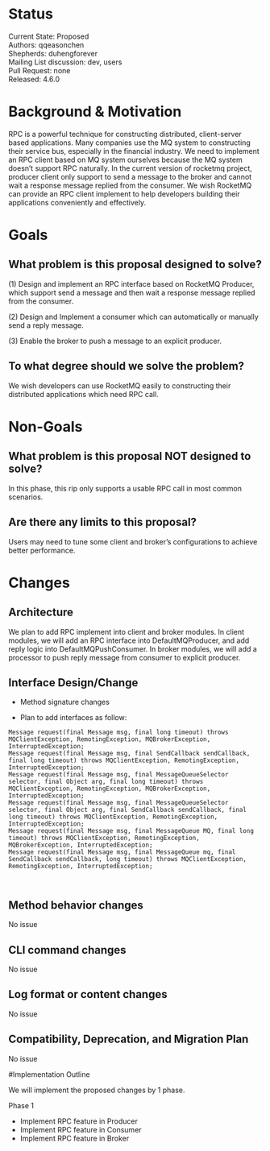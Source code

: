 # Status
Current State: Proposed    
Authors: qqeasonchen    
Shepherds: duhengforever    
Mailing List discussion: dev, users    
Pull Request: none    
Released: 4.6.0   

# Background & Motivation
RPC is a powerful technique for constructing distributed, client-server based applications. Many companies use the MQ system to constructing their service bus, especially in the financial industry. We need to implement an RPC client based on MQ system ourselves because the MQ system doesn’t support RPC naturally. In the current version of rocketmq project, producer client only support to send a message to the broker and cannot wait a response message replied from the consumer. We wish RocketMQ can provide an RPC client implement to help developers building their applications conveniently and effectively.    

# Goals

## What problem is this proposal designed to solve?
(1) Design and implement an RPC interface based on RocketMQ Producer, which support send a message and then wait a response message replied from the consumer.

(2) Design and Implement a consumer which can automatically or manually send a reply message.

(3) Enable the broker to push a message to an explicit producer.

 

## To what degree should we solve the problem?
We wish developers can use RocketMQ easily to constructing their distributed applications which need RPC call.

# Non-Goals

## What problem is this proposal NOT designed to solve?
In this phase, this rip only supports a usable RPC call in most common scenarios.

## Are there any limits to this proposal?
Users may need to tune some client and broker’s configurations to achieve better performance.

# Changes

## Architecture

We plan to add RPC implement into client and broker modules. In client modules, we will add an RPC interface into DefaultMQProducer, and add reply logic into DefaultMQPushConsumer. In broker modules, we will add a processor to push reply message from consumer to explicit producer.

## Interface Design/Change

- Method signature changes

- Plan to add interfaces as follow:  
```
Message request(final Message msg, final long timeout) throws MQClientException, RemotingException, MQBrokerException, InterruptedException;
Message request(final Message msg, final SendCallback sendCallback, final long timeout) throws MQClientException, RemotingException, InterruptedException;
Message request(final Message msg, final MessageQueueSelector selector, final Object arg, final long timeout) throws MQClientException, RemotingException, MQBrokerException, InterruptedException;
Message request(final Message msg, final MessageQueueSelector selector, final Object arg, final SendCallback sendCallback, final long timeout) throws MQClientException, RemotingException, InterruptedException;
Message request(final Message msg, final MessageQueue MQ, final long timeout) throws MQClientException, RemotingException, MQBrokerException, InterruptedException;
Message request(final Message msg, final MessageQueue mq, final SendCallback sendCallback, long timeout) throws MQClientException, RemotingException, InterruptedException;

 
```
 


## Method behavior changes
No issue

## CLI command changes
No issue

## Log format or content changes
No issue

## Compatibility, Deprecation, and Migration Plan
 No issue

#Implementation Outline

We will implement the proposed changes by 1 phase.    

Phase 1
- Implement RPC feature in Producer
- Implement RPC feature in Consumer
- Implement RPC feature in Broker